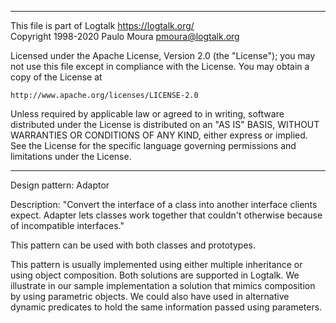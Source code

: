 ________________________________________________________________________

This file is part of Logtalk <https://logtalk.org/>  
Copyright 1998-2020 Paulo Moura <pmoura@logtalk.org>

Licensed under the Apache License, Version 2.0 (the "License");
you may not use this file except in compliance with the License.
You may obtain a copy of the License at

    http://www.apache.org/licenses/LICENSE-2.0

Unless required by applicable law or agreed to in writing, software
distributed under the License is distributed on an "AS IS" BASIS,
WITHOUT WARRANTIES OR CONDITIONS OF ANY KIND, either express or implied.
See the License for the specific language governing permissions and
limitations under the License.
________________________________________________________________________


Design pattern:
	Adaptor

Description:
	"Convert the interface of a class into another interface clients
	expect. Adapter lets classes work together that couldn't otherwise
	because of incompatible interfaces."

This pattern can be used with both classes and prototypes.

This pattern is usually implemented using either multiple inheritance
or using object composition. Both solutions are supported in Logtalk.
We illustrate in our sample implementation a solution that mimics
composition by using parametric objects. We could also have used in
alternative dynamic predicates to hold the same information passed
using parameters.
